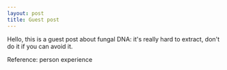 ```yaml
---
layout: post
title: Guest post
---
```


Hello, this is a guest post about fungal DNA: it's really hard to 
extract, don't do it if you can avoid it.

Reference: person experience
